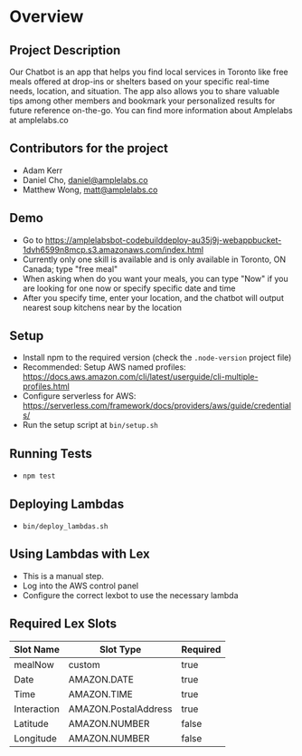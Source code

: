 # Overview

## Project Description

Our Chatbot is an app that helps you find local services in Toronto like free meals offered at drop-ins or shelters based on your specific real-time needs, location, and situation. The app also allows you to share valuable tips among other members and bookmark your personalized results for future reference on-the-go. You can find more information about Amplelabs at amplelabs.co

## Contributors for the project

- Adam Kerr
- Daniel Cho, daniel@amplelabs.co
- Matthew Wong, matt@amplelabs.co

## Demo

- Go to https://amplelabsbot-codebuilddeploy-au35j9j-webappbucket-1dvh6599n8mcp.s3.amazonaws.com/index.html
- Currently only one skill is available and is only available in Toronto, ON Canada; type "free meal"
- When asking when do you want your meals, you can type "Now" if you are looking for one now or specify specific date and time
- After you specify time, enter your location, and the chatbot will output nearest soup kitchens near by the location

## Setup

- Install npm to the required version (check the `.node-version` project file)
- Recommended: Setup AWS named profiles: https://docs.aws.amazon.com/cli/latest/userguide/cli-multiple-profiles.html
- Configure serverless for AWS: https://serverless.com/framework/docs/providers/aws/guide/credentials/
- Run the setup script at `bin/setup.sh`

## Running Tests

- `npm test`

## Deploying Lambdas

- `bin/deploy_lambdas.sh`

## Using Lambdas with Lex

- This is a manual step.
- Log into the AWS control panel
- Configure the correct lexbot to use the necessary lambda

## Required Lex Slots

| Slot Name   | Slot Type            | Required |
| ----------- | -------------------- | -------- |
| mealNow     | custom               | true     |
| Date        | AMAZON.DATE          | true     |
| Time        | AMAZON.TIME          | true     |
| Interaction | AMAZON.PostalAddress | true     |
| Latitude    | AMAZON.NUMBER        | false    |
| Longitude   | AMAZON.NUMBER        | false    |
